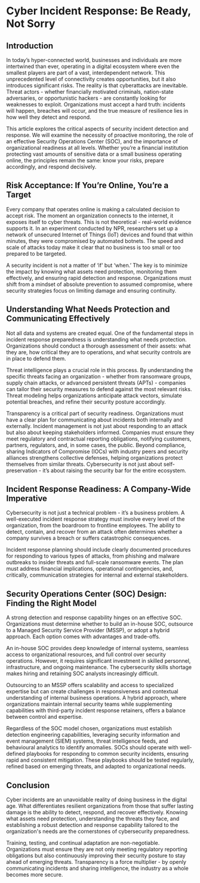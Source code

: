 # Cyber Incident Response: Be Ready, Not Sorry

## Introduction

In today’s hyper-connected world, businesses and individuals are more intertwined than ever, operating in a digital ecosystem where even the smallest players are part of a vast, interdependent network. This unprecedented level of connectivity creates opportunities, but it also introduces significant risks. The reality is that cyberattacks are inevitable. Threat actors - whether financially motivated criminals, nation-state adversaries, or opportunistic hackers - are constantly looking for weaknesses to exploit. Organizations must accept a hard truth: incidents will happen, breaches will occur, and the true measure of resilience lies in how well they detect and respond.  
  
This article explores the critical aspects of security incident detection and response. We will examine the necessity of proactive monitoring, the role of an effective Security Operations Center (SOC), and the importance of organizational readiness at all levels. Whether you’re a financial institution protecting vast amounts of sensitive data or a small business operating online, the principles remain the same: know your risks, prepare accordingly, and respond decisively.

## Risk Acceptance: If You’re Online, You’re a Target

Every company that operates online is making a calculated decision to accept risk. The moment an organization connects to the internet, it exposes itself to cyber threats. This is not theoretical - real-world evidence supports it. In an experiment conducted by NPR, researchers set up a network of unsecured Internet of Things (IoT) devices and found that within minutes, they were compromised by automated botnets. The speed and scale of attacks today make it clear that no business is too small or too prepared to be targeted.  
  
A security incident is not a matter of ‘if’ but ‘when.’ The key is to minimize the impact by knowing what assets need protection, monitoring them effectively, and ensuring rapid detection and response. Organizations must shift from a mindset of absolute prevention to assumed compromise, where security strategies focus on limiting damage and ensuring continuity.

## Understanding What Needs Protection and Communicating Effectively

Not all data and systems are created equal. One of the fundamental steps in incident response preparedness is understanding what needs protection. Organizations should conduct a thorough assessment of their assets: what they are, how critical they are to operations, and what security controls are in place to defend them.  
  
Threat intelligence plays a crucial role in this process. By understanding the specific threats facing an organization - whether from ransomware groups, supply chain attacks, or advanced persistent threats (APTs) - companies can tailor their security measures to defend against the most relevant risks. Threat modeling helps organizations anticipate attack vectors, simulate potential breaches, and refine their security posture accordingly.  
  
Transparency is a critical part of security readiness. Organizations must have a clear plan for communicating about incidents both internally and externally. Incident management is not just about responding to an attack but also about keeping stakeholders informed. Companies must ensure they meet regulatory and contractual reporting obligations, notifying customers, partners, regulators, and, in some cases, the public. Beyond compliance, sharing Indicators of Compromise (IOCs) with industry peers and security alliances strengthens collective defenses, helping organizations protect themselves from similar threats. Cybersecurity is not just about self-preservation - it’s about raising the security bar for the entire ecosystem.

## Incident Response Readiness: A Company-Wide Imperative

Cybersecurity is not just a technical problem - it’s a business problem. A well-executed incident response strategy must involve every level of the organization, from the boardroom to frontline employees. The ability to detect, contain, and recover from an attack often determines whether a company survives a breach or suffers catastrophic consequences.  
  
Incident response planning should include clearly documented procedures for responding to various types of attacks, from phishing and malware outbreaks to insider threats and full-scale ransomware events. The plan must address financial implications, operational contingencies, and, critically, communication strategies for internal and external stakeholders.

## Security Operations Center (SOC) Design: Finding the Right Model

A strong detection and response capability hinges on an effective SOC. Organizations must determine whether to build an in-house SOC, outsource to a Managed Security Service Provider (MSSP), or adopt a hybrid approach. Each option comes with advantages and trade-offs.  
  
An in-house SOC provides deep knowledge of internal systems, seamless access to organizational resources, and full control over security operations. However, it requires significant investment in skilled personnel, infrastructure, and ongoing maintenance. The cybersecurity skills shortage makes hiring and retaining SOC analysts increasingly difficult.  
  
Outsourcing to an MSSP offers scalability and access to specialized expertise but can create challenges in responsiveness and contextual understanding of internal business operations. A hybrid approach, where organizations maintain internal security teams while supplementing capabilities with third-party incident response retainers, offers a balance between control and expertise.  
  
Regardless of the SOC model chosen, organizations must establish detection engineering capabilities, leveraging security information and event management (SIEM) systems, threat intelligence feeds, and behavioural analytics to identify anomalies. SOCs should operate with well-defined playbooks for responding to common security incidents, ensuring rapid and consistent mitigation. These playbooks should be tested regularly, refined based on emerging threats, and adapted to organizational needs.

## Conclusion

Cyber incidents are an unavoidable reality of doing business in the digital age. What differentiates resilient organizations from those that suffer lasting damage is the ability to detect, respond, and recover effectively. Knowing what assets need protection, understanding the threats they face, and establishing a robust detection and response capability tailored to the organization's needs are the cornerstones of cybersecurity preparedness.  
  
Training, testing, and continual adaptation are non-negotiable. Organizations must ensure they are not only meeting regulatory reporting obligations but also continuously improving their security posture to stay ahead of emerging threats. Transparency is a force multiplier - by openly communicating incidents and sharing intelligence, the industry as a whole becomes more secure.
